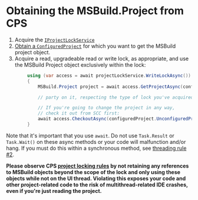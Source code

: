 Obtaining the MSBuild.Project from CPS
======================================

1. Acquire the [`IProjectLockService`](obtaining_the_IProjectLockService.md)
2. [Obtain a `ConfiguredProject`](finding_CPS_in_a_VS_project.md) for which 
   you want to get the MSBuild project object.
3. Acquire a read, upgradeable read or write lock, as appropriate, and 
   use the MSBuild Project object exclusively within the lock:

```csharp
        using (var access = await projectLockService.WriteLockAsync())
        {
            MSBuild.Project project = await access.GetProjectAsync(configuredProject);

            // party on it, respecting the type of lock you've acquired. 

            // If you're going to change the project in any way, 
            // check it out from SCC first:
            await access.CheckoutAsync(configuredProject.UnconfiguredProject.FullPath);
        }
```

Note that it's important that you use `await`. Do not use `Task.Result` or
`Task.Wait()` on these async methods or your code will malfunction and/or hang.
If you must do this within a synchronous method, see [threading 
rule #2](../overview/3_threading_rules.md).

**Please observe CPS [project locking rules](../overview/project_lock.md) by not
retaining any references to MSBuild objects beyond the scope of the lock and
only using these objects while not on the UI thread.  Violating this exposes
your code and other project-related code to the risk of multithread-related
IDE crashes, even if you're just reading the project.**
